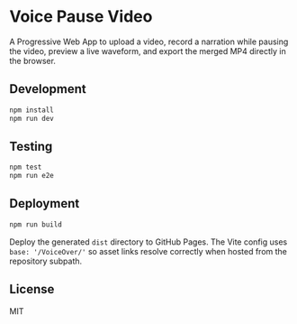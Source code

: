 # Voice Pause Video

A Progressive Web App to upload a video, record a narration while pausing the video, preview a live waveform, and export the merged MP4 directly in the browser.

## Development

```bash
npm install
npm run dev
```

## Testing

```bash
npm test
npm run e2e
```

## Deployment

```bash
npm run build
```

Deploy the generated `dist` directory to GitHub Pages. The Vite config uses `base: '/VoiceOver/'` so asset links resolve correctly when hosted from the repository subpath.

## License

MIT
